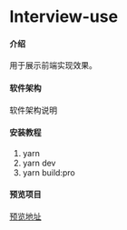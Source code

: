 # Interview-use

#### 介绍
用于展示前端实现效果。

#### 软件架构
软件架构说明


#### 安装教程

1.  yarn
2.  yarn dev
3.  yarn build:pro

#### 预览项目
[预览地址](https://z2736815971.gitee.io/interview-use)
